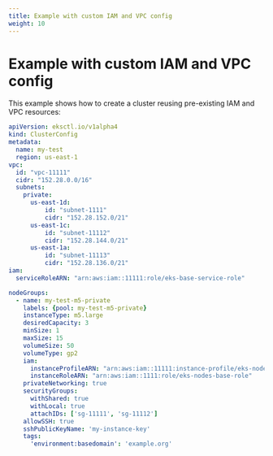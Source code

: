 ```yaml
---
title: Example with custom IAM and VPC config
weight: 10
---
```

# Example with custom IAM and VPC config

This example shows how to create a cluster reusing pre-existing IAM and VPC resources:

```yaml
apiVersion: eksctl.io/v1alpha4
kind: ClusterConfig
metadata:
  name: my-test
  region: us-east-1
vpc:
  id: "vpc-11111"
  cidr: "152.28.0.0/16"
  subnets:
    private:
      us-east-1d:
          id: "subnet-1111"
          cidr: "152.28.152.0/21"
      us-east-1c:
          id: "subnet-11112"
          cidr: "152.28.144.0/21"
      us-east-1a:
          id: "subnet-11113"
          cidr: "152.28.136.0/21"
iam: 
  serviceRoleARN: "arn:aws:iam::11111:role/eks-base-service-role"

nodeGroups:
  - name: my-test-m5-private
    labels: {pool: my-test-m5-private}
    instanceType: m5.large
    desiredCapacity: 3
    minSize: 1
    maxSize: 15
    volumeSize: 50
    volumeType: gp2
    iam:
      instanceProfileARN: "arn:aws:iam::11111:instance-profile/eks-nodes-base-role"
      instanceRoleARN: "arn:aws:iam::1111:role/eks-nodes-base-role"
    privateNetworking: true
    securityGroups:
      withShared: true
      withLocal: true
      attachIDs: ['sg-11111', 'sg-11112']
    allowSSH: true
    sshPublicKeyName: 'my-instance-key'
    tags:
      'environment:basedomain': 'example.org'
```

[comment]: <> (TODO explain in more detail)
[comment]: <> (TODO mention why withLocal and withShared are needed)
